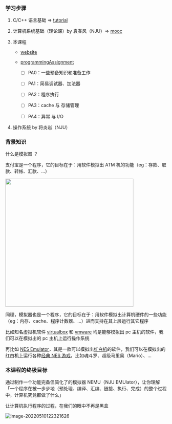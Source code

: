 ### 学习步骤

1. C/C++ 语言基础 => [tutorial](https://liupj.top/2021/08/11/c-toturial/)

2. 计算机系统基础（理论课）by 袁春风（NJU）=> [mooc](www.icourse163.org)

3. 本课程

    - [website](http://jyywiki.cn/ICS/2021/)

    - [programmingAssignment](https://nju-projectn.github.io/ics-pa-gitbook/ics2021/)

        - [ ] PA0：一些预备知识和准备工作

        - [ ] PA1：简易调试器、加法器

        - [ ] PA2：程序执行

        - [ ] PA3：cache 与 存储管理

        - [ ] PA4：异常 与 I/O

4. 操作系统 by 将炎岩（NJU）

### 背景知识

什么是模拟器 ？

支付宝是一个程序，它的目标在于：用软件模拟出 ATM 机的功能（eg：存款、取款、转帐、汇款、...）

<img src="https://aliyun-oss-lpj.oss-cn-qingdao.aliyuncs.com/images/by-picgo/image-20220405190312821.png" width=400 />

同理，模拟器也是一个程序，它的目标在于：用软件模拟出计算机硬件的一些功能（eg：内存、cache、程序计数器、...）进而支持在其上层运行其它程序

比如知名虚拟机软件 [virtualbox](https://www.virtualbox.org/) 和 [vmware](https://www.vmware.com/) 均是能够模拟出 pc 主机的软件，我们可以在模拟出的 pc 主机上运行操作系统

再比如 [NES Emulator](https://www.emulator-zone.com/doc.php/nes/)，其是一款可以模拟出[红白机](https://baike.baidu.com/item/%E7%BA%A2%E7%99%BD%E6%9C%BA/4443886)的软件，我们可以在模拟出的红白机上运行各种[经典 NES 游戏](https://github.com/Brannua/nes-games)，比如魂斗罗、超级马里奥（Mario）、...

### 本课程的终极目标

通过制作一个功能完备但简化了的模拟器 NEMU（NJU EMUlator），让你理解「一个程序在被一步步地（预处理、编译、汇编、链接、执行、完成）的整个过程中，计算机究竟都做了什么」

让计算机执行程序的过程，在我们的眼中不再是黑盒

![image-20220510122321626](https://aliyun-oss-lpj.oss-cn-qingdao.aliyuncs.com/images/by-picgo/image-20220510122321626.png)


